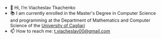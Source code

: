 - 👋 Hi, I’m Viacheslav Tkachenko
- 📚 I am currently enrolled in the Master's Degree in Computer Science and programming at the Department 
    of Mathematics and Computer Science of the [University of Cagliari](https://www.unica.it/unica/en/homepage.page)
- 📫 How to reach me: t.viacheslav00@gmail.com

<!---
tkachenko0/tkachenko0 is a ✨ special ✨ repository because its `README.md` (this file) appears on your GitHub profile.
You can click the Preview link to take a look at your changes.
--->
